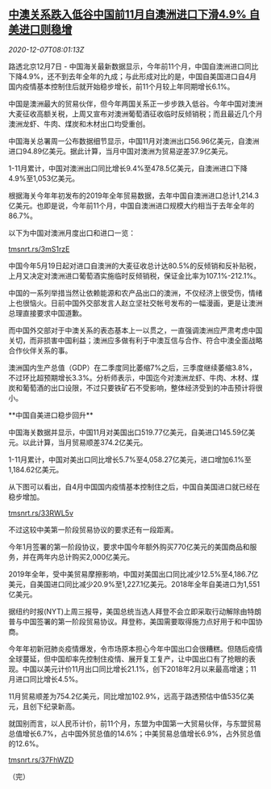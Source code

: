 <!--1607329396000-->
[中澳关系跌入低谷中国前11月自澳洲进口下滑4.9% 自美进口则稳增](https://cn.reuters.com/article/china-australia-trade-1207-mon-idCNKBS28H0NV)
------

<div><i>2020-12-07T08:01:13Z</i></div><p>路透北京12月7日 - 中国海关最新数据显示，今年前11个月，中国自澳洲进口同比下降4.9%，还不到去年全年的九成；与此形成对比的是，中国自美国进口自4月国内疫情基本控制住后就开始稳步增长，前11个月较上年同期增长6.1%。</p><p>中国是澳洲最大的贸易伙伴，但今年两国关系正一步步跌入低谷。今年中国对澳洲大麦征收高额关税，上周又宣布对澳洲葡萄酒征收临时反倾销税；而且最近几个月澳洲龙虾、牛肉、煤炭和木材出口均受重创。</p><p>中国海关总署周一公布数据细节显示，中国11月对澳洲出口56.96亿美元，自澳洲进口94.89亿美元。据此计算，当月中国对澳洲为贸易逆差37.9亿美元。</p><p>1-11月累计，中国对澳洲出口同比增长9.4%至478.5亿美元，自澳洲进口下降4.9%至1,053亿美元。</p><p>根据海关今年年初发布的2019年全年贸易数据，去年中国自澳洲进口总计1,214.3亿美元。也即是说，今年前11个月，中国自澳洲进口规模大约相当于去年全年的86.7%。</p><p>以下为中国对澳洲月度出口和进口一览：</p><p><a href="https://tmsnrt.rs/3mS1rzE">tmsnrt.rs/3mS1rzE</a></p><p>中国今年5月19日起对进口自澳洲的大麦征收总计达80.5%的反倾销和反补贴税，上月又决定对澳洲进口葡萄酒实施临时反倾销税，保证金比率为107.1%-212.1%。</p><p>中国的一系列举措当然让依赖能源和农产品出口的澳洲，不仅经济上很受伤，情绪上也很恼火。日前中国外交部发言人赵立坚社交帐号发布的一幅漫画，更是让澳洲总理直接要求中国道歉。</p><p>而中国外交部对于中澳关系的表态基本上一以贯之，一直强调澳洲应严肃考虑中国关切，而非损害中国利益；澳洲应多做有利于中澳互信与合作、符合中澳全面战略合作伙伴关系的事。</p><p>澳洲国内生产总值（GDP）在二季度同比萎缩7%之后，三季度继续萎缩3.8%，不过环比超预期增长3.3%。分析师表示，中国迄今对澳洲龙虾、牛肉、木材、煤炭和葡萄酒的出口设限，不过只要铁矿石不受影响，整体经济受到的冲击预计将很小。</p><p>**中国自美进口稳步回升**</p><p>中国海关数据并显示，中国11月对美国出口519.77亿美元，自美进口145.59亿美元。以此计算，当月贸易顺差374.2亿美元。</p><p>1-11月累计，中国对美出口同比增长5.7%至4,058.27亿美元，进口增加6.1%至1,184.62亿美元。</p><p>从下图可以看出，自4月中国国内疫情基本控制住之后，中国自美国进口就已经在稳步增加。</p><p><a href="https://tmsnrt.rs/33RWL5v">tmsnrt.rs/33RWL5v</a></p><p>不过这较中美第一阶段贸易协议的要求还有一段距离。</p><p>今年1月签署的第一阶段协议，要求中国今年额外购买770亿美元的美国商品和服务，并在两年内总计购买2,000亿美元。</p><p>2019年全年，受中美贸易摩擦影响，中国对美国出口同比减少12.5%至4,186.7亿美元，自美国进口同比减少20.9%至1,227.1亿美元。2018年全年自美进口为1,551亿美元。</p><p>据纽约时报(NYT)上周三报导，美国总统当选人拜登不会立即采取行动解除由特朗普与中国签署的第一阶段贸易协议。拜登称，美国需要取得施力点好用于和中国协商。</p><p>今年年初新冠肺炎疫情爆发，令市场原本担心今年中国出口会很糟糕。但随后疫情全球蔓延，但中国却率先控制住疫情、展开复工复产，让中国出口有了抢眼的表现。中国以美元计价11月出口同比增长21.1%，创下2018年2月以来最高增速；11月进口同比增长4.5%。</p><p>11月贸易顺差为754.2亿美元，同比增加102.9%，远高于路透预估中值535亿美元，且创下纪录新高。</p><p>就国别而言，以人民币计价，前11个月，东盟为中国第一大贸易伙伴，与东盟贸易总值增长6.7%，占中国外贸总值的14.6%；中美贸易总值增长6.9%，占外贸总值的12.6%。</p><p><a href="https://tmsnrt.rs/37FhWZD">tmsnrt.rs/37FhWZD</a></p><p>（完）</p>

